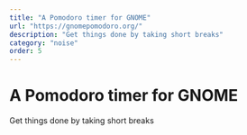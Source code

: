 ```yaml
---
title: "A Pomodoro timer for GNOME"
url: "https://gnomepomodoro.org/"
description: "Get things done by taking short breaks"
category: "noise"
order: 5
---
```


# A Pomodoro timer for GNOME

Get things done by taking short breaks
